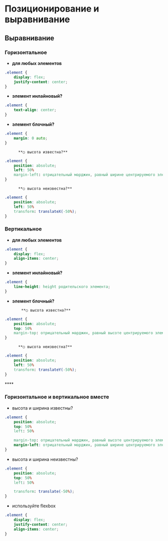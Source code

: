 # Позиционирование и выравнивание

## **Выравнивание**

### **Горизонтальное**

* **для любых элементов**

```css
.element {
    display: flex;
    justify-content: center;
}
```

* **элемент инлайновый?**

```css
.element {
    text-align: center;
}
```

* **элемент блочный?**

```css
.element {
    margin: 0 auto;
}
```

```text
      **○ высота известна?**
```

```css
.element {
    position: absolute; 
    left: 50%
    margin-left: отрицательный марджин, равный ширине центрируемого элемента / 2;
}
```

```text
      **○ высота неизвестна?**
```

```css
.element {
    position: absolute; 
    left: 50%
    transform: translateX(-50%);
}
```

### Вертикальное

* **для любых элементов**

```css
.element {
    display: flex;
    align-items: center;
}
```

* **элемент инлайновый?**

```css
.element {
    line-height: height родительского элемента;
}
```

* **элемент блочный?**

  ```text
      **○ высота известна?**
  ```

```css
.element {
    position: absolute; 
    top: 50%
    margin-top: отрицательный марджин, равный высоте центрируемого элемента / 2;
}
```

```text
      **○ высота неизвестна?**
```

```css
.element {
    position: absolute; 
    left: 50%
    transform: translateY(-50%);
}
```

\*\*\*\*

### Горизонтальное и вертикальное вместе

* высота и ширина известны?

```css
.element {
    position: absolute; 
    top: 50%
    left: 50%

    margin-top: отрицательный марджин, равный высоте центрируемого элемента / 2;
    margin-left: отрицательный марджин, равный ширине центрируемого элемента / 2;
}
```

* высота и ширина неизвестны?

```css
.element {
    position: absolute; 
    top: 50%
    left: 50%

    transform: translate(-50%);
}
```

* используйте flexbox

```css
.element {
    display: flex;
    justify-content: center;
    align-items: center;
}
```

